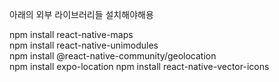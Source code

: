 아래의 외부 라이브러리들 설치해야해용

npm install react-native-maps  
npm install react-native-unimodules  
npm install @react-native-community/geolocation  
npm install expo-location
npm install react-native-vector-icons
